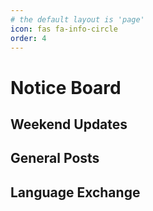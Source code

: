 ```yaml
---
# the default layout is 'page'
icon: fas fa-info-circle
order: 4
---
```


# Notice Board


## Weekend Updates
## General Posts
## Language Exchange
